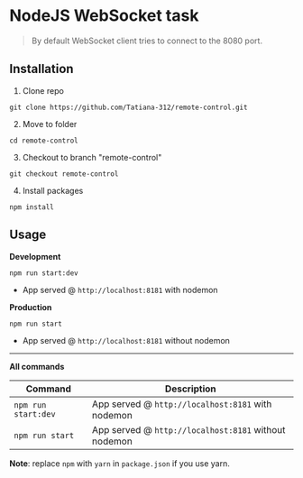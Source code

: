 # NodeJS WebSocket task

> By default WebSocket client tries to connect to the 8080 port.

## Installation
1. Clone repo
```
git clone https://github.com/Tatiana-312/remote-control.git
```
2. Move to folder
```
cd remote-control
```
3. Checkout to branch "remote-control"
```
git checkout remote-control
```
4. Install packages
```
npm install
```

## Usage
**Development**

`npm run start:dev`

* App served @ `http://localhost:8181` with nodemon

**Production**

`npm run start`

* App served @ `http://localhost:8181` without nodemon

---

**All commands**

Command | Description
--- | ---
`npm run start:dev` | App served @ `http://localhost:8181` with nodemon
`npm run start` | App served @ `http://localhost:8181` without nodemon

**Note**: replace `npm` with `yarn` in `package.json` if you use yarn.

